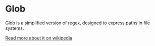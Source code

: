 # Glob
Glob is a simplified version of regex, designed to express paths in file systems.

[Read more about it on wikipedia](https://en.wikipedia.org/wiki/Glob_(programming))